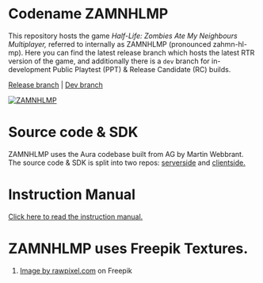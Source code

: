# Codename ZAMNHLMP
This repository hosts the game *Half-Life: Zombies Ate My Neighbours Multiplayer,* referred
to internally as ZAMNHLMP (pronounced zahmn-hl-mp). Here you can find the latest release branch
which hosts the latest RTR version of the game, and additionally there is a `dev` branch
for in-development Public Playtest (PPT) & Release Candidate (RC) builds.

[Release branch](https://github.com/phoenixprojectsoftware/zamnhlmp) | [Dev branch](https://github.com/phoenixprojectsoftware/zamnhlmp/tree/dev)

<a href="https://www.moddb.com/mods/zamnhlmp" title="View ZAMNHLMP on Mod DB" target="_blank"><img src="https://button.moddb.com/popularity/medium/mods/45317.png" alt="ZAMNHLMP" /></a>

# Source code & SDK
ZAMNHLMP uses the Aura codebase built from AG by Martin Webbrant. The source code & SDK is split into two
repos: [serverside](https://github.com/phoenixprojectsoftware/Aura-SE) and [clientside.](https://github.com/phoenixprojectsoftware/Aura-CL)
# Instruction Manual
[Click here to read the instruction manual.](https://phoenixprojectsoftware.github.io/zamnhlmp/Manual/Instruction%20Manual.pdf)

# ZAMNHLMP uses Freepik Textures.
1. <a href="https://www.freepik.com/free-photo/black-concrete-textured-background_18998285.htm#query=matte%20black%20texture&position=0&from_view=keyword&track=ais">Image by rawpixel.com</a> on Freepik
